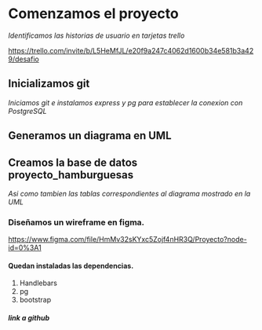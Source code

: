 # Comenzamos el proyecto
*Identificamos las historias de usuario en tarjetas trello*

https://trello.com/invite/b/L5HeMfJL/e20f9a247c4062d1600b34e581b3a429/desafio

## Inicializamos git
*Iniciamos git e instalamos express y pg para establecer la conexion con PostgreSQL*

## Generamos un diagrama en UML 

## Creamos la base de datos proyecto_hamburguesas
*Asi como tambien las tablas correspondientes al diagrama mostrado en la UML*

### Diseñamos un wireframe en figma.

https://www.figma.com/file/HmMv32sKYxc5Zojf4nHR3Q/Proyecto?node-id=0%3A1

#### Quedan instaladas las dependencias.
1. Handlebars
2. pg
3. bootstrap

##### link a github 

